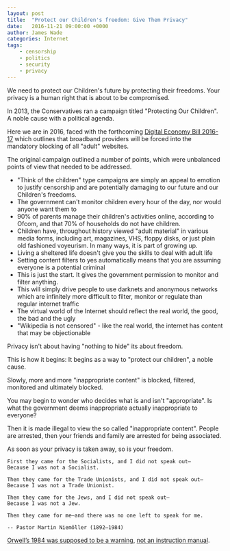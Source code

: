 ```yaml
---
layout: post
title:  "Protect our Children's freedom: Give Them Privacy"
date:   2016-11-21 09:00:00 +0000
author: James Wade
categories: Internet
tags:
    - censorship
    - politics
    - security
    - privacy
---
```


We need to protect our Children's future by protecting their freedoms. Your privacy is a human right that is about to be compromised.

In 2013, the Conservatives ran a campaign titled "Protecting Our Children". A noble cause with a political agenda.

Here we are in 2016, faced with the forthcoming [Digital Economy Bill 2016-17](https://en.wikipedia.org/wiki/Digital_Economy_Bill_2016%E2%80%9317) which outlines that broadband providers will be forced into the mandatory blocking of all "adult" websites.

The original campaign outlined a number of points, which were unbalanced points of view that needed to be addressed.

<!--more-->

- "Think of the children" type campaigns are simply an appeal to emotion to justify censorship and are potentially damaging to our future and our Children's freedoms.
- The government can't monitor children every hour of the day, nor would anyone want them to
- 90% of parents manage their children's activities online, according to Ofcom, and that 70% of households do not have children.
- Children have, throughout history viewed "adult material" in various media forms, including art, magazines, VHS, floppy disks, or just plain old fashioned voyeurism. In many ways, it is part of growing up.
- Living a sheltered life doesn't give you the skills to deal with adult life
- Setting content filters to yes automatically means that you are assuming everyone is a potential criminal
- This is just the start. It gives the government permission to monitor and filter anything.
- This will simply drive people to use darknets and anonymous networks which are infinitely more difficult to filter, monitor or regulate than regular internet traffic
- The virtual world of the Internet should reflect the real world, the good, the bad and the ugly
- "Wikipedia is not censored" - like the real world, the internet has content that may be objectionable

Privacy isn't about having "nothing to hide" its about freedom.

This is how it begins: It begins as a way to "protect our children", a noble cause.

Slowly, more and more "inappropriate content" is blocked, filtered, monitored and ultimately blocked.

You may begin to wonder who decides what is and isn't "appropriate". Is what the government deems inappropriate actually inappropriate to everyone?

Then it is made illegal to view the so called "inappropriate content". People are arrested, then your friends and family are arrested for being associated.

As soon as your privacy is taken away, so is your freedom.

    First they came for the Socialists, and I did not speak out—
    Because I was not a Socialist.
    
    Then they came for the Trade Unionists, and I did not speak out— 
    Because I was not a Trade Unionist.
    
    Then they came for the Jews, and I did not speak out— 
    Because I was not a Jew.
    
    Then they came for me—and there was no one left to speak for me.
    
    -- Pastor Martin Niemöller (1892–1984)

[Orwell’s 1984 was supposed to be a warning](http://www.telegraph.co.uk/technology/2016/09/13/gchq-blocks-58000-scam-emails-from-government-addresses-every-da/), [not an instruction manual](https://en.wikipedia.org/wiki/Internet_censorship_in_the_United_Kingdom).